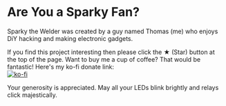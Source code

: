 # Are You a Sparky Fan?
Sparky the Welder was created by a guy named Thomas (me) who enjoys DiY hacking and making electronic gadgets.

If you find this project interesting then please click the &#9733; (Star) button at the top of the page.
Want to buy me a cup of coffee? That would be fantastic! Here's my ko-fi donate link:  
[![ko-fi](https://www.ko-fi.com/img/donate_sm.png)](https://ko-fi.com/E1E2NNLE)

Your generosity is appreciated. May all your LEDs blink brightly and relays click majestically.
